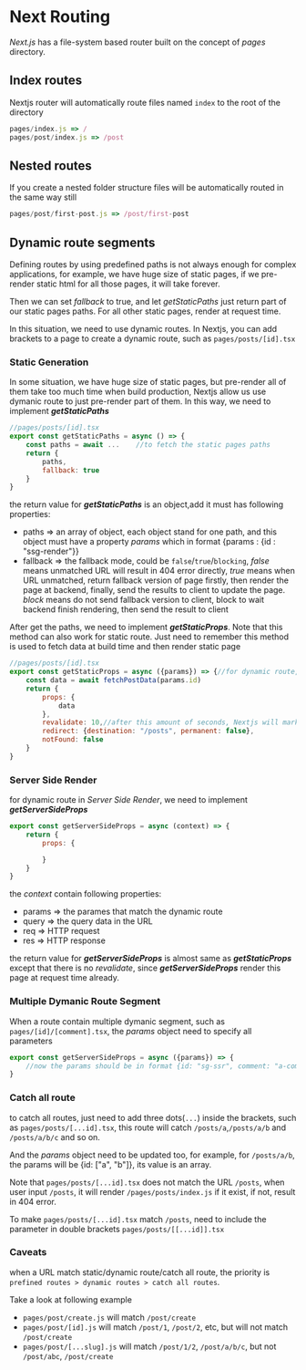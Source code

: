 # Next Routing

*Next.js* has a file-system based router built on the concept of *pages* directory. 

## Index routes
Nextjs router will automatically route files named `index` to the root of the directory
```js
pages/index.js => /
pages/post/index.js => /post
```
## Nested routes
If you create a nested folder structure files will be automatically routed in the same way still
```js
pages/post/first-post.js => /post/first-post
```

## Dynamic route segments
Defining routes by using predefined paths is not always enough for complex applications, for example, we have huge size of static pages, if we pre-render static html for all those pages, it will take forever.

Then we can set *fallback* to true, and let *getStaticPaths* just return part of our static pages paths. For all other static pages, render at request time.

In this situation, we need to use dynamic routes. In Nextjs, you can add brackets to a page to create a dynamic route, such as `pages/posts/[id].tsx`

### Static Generation
In some situation, we have huge size of static pages, but pre-render all of them take too much time when build production, Nextjs allow us use dymanic route to just pre-render part of them. In this way, we need to implement ***getStaticPaths***
```js
//pages/posts/[id].tsx
export const getStaticPaths = async () => {
    const paths = await ...    //to fetch the static pages paths
    return {
        paths,
        fallback: true
    }
}
```
the return value for ***getStaticPaths*** is an object,add it must has following properties:
* paths => an array of object, each object stand for one path, and this object must have a property *params* which in format {params : {id : "ssg-render"}}
* fallback => the fallback mode, could be `false`/`true`/`blocking`, *false* means unmatched URL will result in 404 error directly, *true* means when URL unmatched, return fallback version of page firstly, then render the page at backend, finally, send the results to client to update the page. *block* means do not send fallback version to client, block to wait backend finish rendering, then send the result to client

After get the paths, we need to implement ***getStaticProps***. Note that this method can also work for static route. Just need to remember this method is used to fetch data at build time and then render static page
```js
//pages/posts/[id].tsx
export const getStaticProps = async ({params}) => {//for dynamic route, nextjs will pass a context object to this method which contain propery 'params' and 'preview'
    const data = await fetchPostData(params.id)
    return {
        props: {
            data
        },
        revalidate: 10,//after this amount of seconds, Nextjs will mark this page as invalidate, if a request come in, nextjs will re-generate this page
        redirect: {destination: "/posts", permanent: false},
        notFound: false
    }
}
```

### Server Side Render
for dynamic route in *Server Side Render*, we need to implement ***getServerSideProps*** 
```js
export const getServerSideProps = async (context) => {
    return {
        props: {

        }
    }
}
```
the *context* contain following properties:
* params => the parames that match the dynamic route
* query => the query data in the URL
* req => HTTP request
* res => HTTP response

the return value for ***getServerSideProps***  is almost same as ***getStaticProps*** except that there is no *revalidate*, since ***getServerSideProps*** render this page at request time already.

### Multiple Dymanic Route Segment
When a route contain multiple dymanic segment, such as `pages/[id]/[comment].tsx`, the *params* object need to specify all parameters
```js
export const getServerSideProps = async ({params}) => {
    //now the params should be in format {id: "sg-ssr", comment: "a-comment"} for pages/sg-ssr/a-comment
}
```
### Catch all route
to catch all routes, just need to add three dots(`...`) inside the brackets, such as `pages/posts/[...id].tsx`, this route will catch `/posts/a`,`/posts/a/b` and `/posts/a/b/c` and so on.

And the *params* object need to be updated too, for example, for `/posts/a/b`, the params will be {id: ["a", "b"]}, its value is an array.

Note that `pages/posts/[...id].tsx` does not match the URL `/posts`, when user input `/posts`, it will render `/pages/posts/index.js` if it exist, if not, result in 404 error.

To make `pages/posts/[...id].tsx` match `/posts`, need to include the parameter in double brackets `pages/posts/[[...id]].tsx`

### Caveats
when a URL match static/dynamic route/catch all route, the priority is `prefined routes > dynamic routes > catch all routes`.

Take a look at following example
* `pages/post/create.js` will match `/post/create`
* `pages/post/[id].js` will match `/post/1`, `/post/2`, etc, but will not match `/post/create`
* `pages/post/[...slug].js` will match `/post/1/2`, `/post/a/b/c`, but not `/post/abc`, `/post/create`